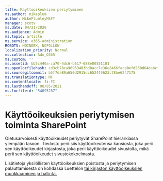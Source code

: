 ```yaml
---
title: Käyttöoikeuksien periytyminen
ms.author: mikeplum
author: MikePlumleyMSFT
manager: scotv
ms.date: 04/21/2020
ms.audience: Admin
ms.topic: article
ms.service: o365-administration
ROBOTS: NOINDEX, NOFOLLOW
localization_priority: Normal
ms.collection: Adm_O365
ms.custom: ''
ms.assetid: bb5c440a-ca70-4dc6-b517-688e80551101
ms.openlocfilehash: cd3cb78ca96953403bd0acc7e36e8466face0efd230d64dabcf055185c8ab12a
ms.sourcegitcommit: b5f7da89a650d2915dc652449623c78be6247175
ms.translationtype: MT
ms.contentlocale: fi-FI
ms.lasthandoff: 08/05/2021
ms.locfileid: "54095287"
---
```

# <a name="how-permissions-inheritance-works-in-sharepoint"></a>Käyttöoikeuksien periytymisen toiminta SharePoint

Oletusarvoisesti käyttöoikeudet periytyvät SharePoint hierarkiassa ylempään tasoon. Tiedosto perii siis käyttöoikeutensa kansiosta, joka perii sen käyttöoikeudet kirjastosta, joka perii käyttöoikeudet sivustolta, mikä perii sen käyttöoikeudet sivustokokoelmasta.
  
Lisätietoja yksilöllisten käyttöoikeuksien poistosta ja periytymisen palauttamisesta on kohdassa Luettelon [tai kirjaston käyttöoikeuksien muokkaaminen ja hallinta.](https://go.microsoft.com/fwlink/?linkid=869946)
  


